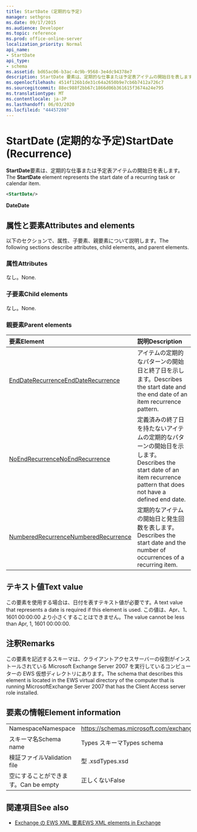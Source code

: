 ```yaml
---
title: StartDate (定期的な予定)
manager: sethgros
ms.date: 09/17/2015
ms.audience: Developer
ms.topic: reference
ms.prod: office-online-server
localization_priority: Normal
api_name:
- StartDate
api_type:
- schema
ms.assetid: bd65ac06-b3ac-4c9b-9568-3e4dc94378e7
description: StartDate 要素は、定期的な仕事または予定表アイテムの開始日を表します。
ms.openlocfilehash: 4514f126b1de31c64a2650b9e7cb6b7412a726c7
ms.sourcegitcommit: 88ec988f2bb67c1866d06b361615f3674a24e795
ms.translationtype: MT
ms.contentlocale: ja-JP
ms.lasthandoff: 06/03/2020
ms.locfileid: "44457208"
---
```

# <a name="startdate-recurrence"></a><span data-ttu-id="9f7bd-103">StartDate (定期的な予定)</span><span class="sxs-lookup"><span data-stu-id="9f7bd-103">StartDate (Recurrence)</span></span>

<span data-ttu-id="9f7bd-104">**StartDate**要素は、定期的な仕事または予定表アイテムの開始日を表します。</span><span class="sxs-lookup"><span data-stu-id="9f7bd-104">The **StartDate** element represents the start date of a recurring task or calendar item.</span></span> 
  
```xml
<StartDate/>
```

<span data-ttu-id="9f7bd-105">**Date**</span><span class="sxs-lookup"><span data-stu-id="9f7bd-105">**Date**</span></span>

## <a name="attributes-and-elements"></a><span data-ttu-id="9f7bd-106">属性と要素</span><span class="sxs-lookup"><span data-stu-id="9f7bd-106">Attributes and elements</span></span>

<span data-ttu-id="9f7bd-107">以下のセクションで、属性、子要素、親要素について説明します。</span><span class="sxs-lookup"><span data-stu-id="9f7bd-107">The following sections describe attributes, child elements, and parent elements.</span></span>
  
### <a name="attributes"></a><span data-ttu-id="9f7bd-108">属性</span><span class="sxs-lookup"><span data-stu-id="9f7bd-108">Attributes</span></span>

<span data-ttu-id="9f7bd-109">なし。</span><span class="sxs-lookup"><span data-stu-id="9f7bd-109">None.</span></span>
  
### <a name="child-elements"></a><span data-ttu-id="9f7bd-110">子要素</span><span class="sxs-lookup"><span data-stu-id="9f7bd-110">Child elements</span></span>

<span data-ttu-id="9f7bd-111">なし。</span><span class="sxs-lookup"><span data-stu-id="9f7bd-111">None.</span></span>
  
### <a name="parent-elements"></a><span data-ttu-id="9f7bd-112">親要素</span><span class="sxs-lookup"><span data-stu-id="9f7bd-112">Parent elements</span></span>

|<span data-ttu-id="9f7bd-113">**要素**</span><span class="sxs-lookup"><span data-stu-id="9f7bd-113">**Element**</span></span>|<span data-ttu-id="9f7bd-114">**説明**</span><span class="sxs-lookup"><span data-stu-id="9f7bd-114">**Description**</span></span>|
|:-----|:-----|
|[<span data-ttu-id="9f7bd-115">EndDateRecurrence</span><span class="sxs-lookup"><span data-stu-id="9f7bd-115">EndDateRecurrence</span></span>](enddaterecurrence.md) <br/> |<span data-ttu-id="9f7bd-116">アイテムの定期的なパターンの開始日と終了日を示します。</span><span class="sxs-lookup"><span data-stu-id="9f7bd-116">Describes the start date and the end date of an item recurrence pattern.</span></span>  <br/> |
|[<span data-ttu-id="9f7bd-117">NoEndRecurrence</span><span class="sxs-lookup"><span data-stu-id="9f7bd-117">NoEndRecurrence</span></span>](noendrecurrence.md) <br/> |<span data-ttu-id="9f7bd-118">定義済みの終了日を持たないアイテムの定期的なパターンの開始日を示します。</span><span class="sxs-lookup"><span data-stu-id="9f7bd-118">Describes the start date of an item recurrence pattern that does not have a defined end date.</span></span>  <br/> |
|[<span data-ttu-id="9f7bd-119">NumberedRecurrence</span><span class="sxs-lookup"><span data-stu-id="9f7bd-119">NumberedRecurrence</span></span>](numberedrecurrence.md) <br/> |<span data-ttu-id="9f7bd-120">定期的なアイテムの開始日と発生回数を表します。</span><span class="sxs-lookup"><span data-stu-id="9f7bd-120">Describes the start date and the number of occurrences of a recurring item.</span></span>  <br/> |
   
## <a name="text-value"></a><span data-ttu-id="9f7bd-121">テキスト値</span><span class="sxs-lookup"><span data-stu-id="9f7bd-121">Text value</span></span>

<span data-ttu-id="9f7bd-122">この要素を使用する場合は、日付を表すテキスト値が必要です。</span><span class="sxs-lookup"><span data-stu-id="9f7bd-122">A text value that represents a date is required if this element is used.</span></span> <span data-ttu-id="9f7bd-123">この値は、Apr、1、1601 00:00:00 より小さくすることはできません。</span><span class="sxs-lookup"><span data-stu-id="9f7bd-123">The value cannot be less than Apr, 1, 1601 00:00:00.</span></span>
  
## <a name="remarks"></a><span data-ttu-id="9f7bd-124">注釈</span><span class="sxs-lookup"><span data-stu-id="9f7bd-124">Remarks</span></span>

<span data-ttu-id="9f7bd-125">この要素を記述するスキーマは、クライアントアクセスサーバーの役割がインストールされている Microsoft Exchange Server 2007 を実行しているコンピューターの EWS 仮想ディレクトリにあります。</span><span class="sxs-lookup"><span data-stu-id="9f7bd-125">The schema that describes this element is located in the EWS virtual directory of the computer that is running MicrosoftExchange Server 2007 that has the Client Access server role installed.</span></span>
  
## <a name="element-information"></a><span data-ttu-id="9f7bd-126">要素の情報</span><span class="sxs-lookup"><span data-stu-id="9f7bd-126">Element information</span></span>

|||
|:-----|:-----|
|<span data-ttu-id="9f7bd-127">Namespace</span><span class="sxs-lookup"><span data-stu-id="9f7bd-127">Namespace</span></span>  <br/> |https://schemas.microsoft.com/exchange/services/2006/types  <br/> |
|<span data-ttu-id="9f7bd-128">スキーマ名</span><span class="sxs-lookup"><span data-stu-id="9f7bd-128">Schema name</span></span>  <br/> |<span data-ttu-id="9f7bd-129">Types スキーマ</span><span class="sxs-lookup"><span data-stu-id="9f7bd-129">Types schema</span></span>  <br/> |
|<span data-ttu-id="9f7bd-130">検証ファイル</span><span class="sxs-lookup"><span data-stu-id="9f7bd-130">Validation file</span></span>  <br/> |<span data-ttu-id="9f7bd-131">型 .xsd</span><span class="sxs-lookup"><span data-stu-id="9f7bd-131">Types.xsd</span></span>  <br/> |
|<span data-ttu-id="9f7bd-132">空にすることができます。</span><span class="sxs-lookup"><span data-stu-id="9f7bd-132">Can be empty</span></span>  <br/> |<span data-ttu-id="9f7bd-133">正しくない</span><span class="sxs-lookup"><span data-stu-id="9f7bd-133">False</span></span>  <br/> |
   
## <a name="see-also"></a><span data-ttu-id="9f7bd-134">関連項目</span><span class="sxs-lookup"><span data-stu-id="9f7bd-134">See also</span></span>

- [<span data-ttu-id="9f7bd-135">Exchange の EWS XML 要素</span><span class="sxs-lookup"><span data-stu-id="9f7bd-135">EWS XML elements in Exchange</span></span>](ews-xml-elements-in-exchange.md)

